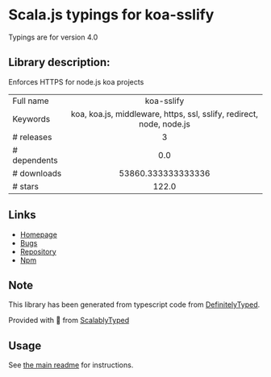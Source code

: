 
# Scala.js typings for koa-sslify

Typings are for version 4.0

## Library description:
Enforces HTTPS for node.js koa projects

|                    |                 |
| ------------------ | :-------------: |
| Full name          | koa-sslify |
| Keywords           | koa, koa.js, middleware, https, ssl, sslify, redirect, node, node.js |
| # releases         | 3 |
| # dependents       | 0.0 |
| # downloads        | 53860.333333333336 |
| # stars            | 122.0 |

## Links
- [Homepage](https://github.com/turboMaCk/koa-sslify#readme)
- [Bugs](https://github.com/turboMaCk/koa-sslify/issues)
- [Repository](https://github.com/turboMaCk/koa-sslify)
- [Npm](https://www.npmjs.com/package/koa-sslify)
    


## Note
This library has been generated from typescript code from [DefinitelyTyped](https://definitelytyped.org).

Provided with :purple_heart: from [ScalablyTyped](https://github.com/oyvindberg/ScalablyTyped)

## Usage
See [the main readme](../../readme.md) for instructions.


